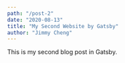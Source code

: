 ```yaml
---
path: "/post-2"
date: "2020-08-13"
title: "My Second Website by Gatsby"
author: "Jimmy Cheng"
---
```


This is my second blog post in Gatsby.
